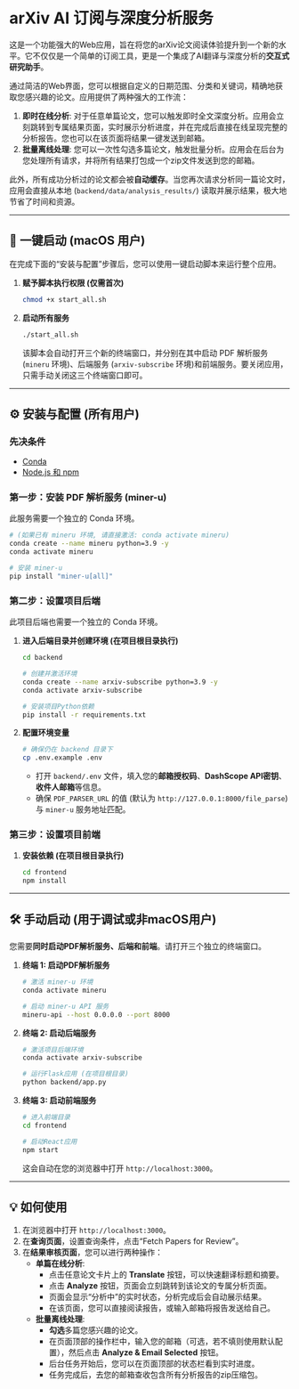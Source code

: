 # arXiv AI 订阅与深度分析服务

这是一个功能强大的Web应用，旨在将您的arXiv论文阅读体验提升到一个新的水平。它不仅仅是一个简单的订阅工具，更是一个集成了AI翻译与深度分析的**交互式研究助手**。

通过简洁的Web界面，您可以根据自定义的日期范围、分类和关键词，精确地获取您感兴趣的论文。应用提供了两种强大的工作流：

1.  **即时在线分析**: 对于任意单篇论文，您可以触发即时全文深度分析。应用会立刻跳转到专属结果页面，实时展示分析进度，并在完成后直接在线呈现完整的分析报告。您也可以在该页面将结果一键发送到邮箱。
2.  **批量离线处理**: 您可以一次性勾选多篇论文，触发批量分析。应用会在后台为您处理所有请求，并将所有结果打包成一个zip文件发送到您的邮箱。

此外，所有成功分析过的论文都会被**自动缓存**。当您再次请求分析同一篇论文时，应用会直接从本地 (`backend/data/analysis_results/`) 读取并展示结果，极大地节省了时间和资源。

---

## 🚀 一键启动 (macOS 用户)

在完成下面的“安装与配置”步骤后，您可以使用一键启动脚本来运行整个应用。

1.  **赋予脚本执行权限 (仅需首次)**
    ```bash
    chmod +x start_all.sh
    ```

2.  **启动所有服务**
    ```bash
    ./start_all.sh
    ```
    该脚本会自动打开三个新的终端窗口，并分别在其中启动 PDF 解析服务 (`mineru` 环境)、后端服务 (`arxiv-subscribe` 环境)和前端服务。要关闭应用，只需手动关闭这三个终端窗口即可。

---

## ⚙️ 安装与配置 (所有用户)

### 先决条件

- [Conda](https://docs.conda.io/projects/conda/en/latest/user-guide/install/index.html)
- [Node.js 和 npm](https://nodejs.org/en/download/)

### 第一步：安装 PDF 解析服务 (miner-u)

此服务需要一个独立的 Conda 环境。

```bash
# (如果已有 mineru 环境, 请直接激活: conda activate mineru)
conda create --name mineru python=3.9 -y
conda activate mineru

# 安装 miner-u
pip install "miner-u[all]"
```

### 第二步：设置项目后端

此项目后端也需要一个独立的 Conda 环境。

1.  **进入后端目录并创建环境 (在项目根目录执行)**
    ```bash
    cd backend
    
    # 创建并激活环境
    conda create --name arxiv-subscribe python=3.9 -y
    conda activate arxiv-subscribe
    
    # 安装项目Python依赖
    pip install -r requirements.txt
    ```

2.  **配置环境变量**
    ```bash
    # 确保仍在 backend 目录下
    cp .env.example .env 
    ```
    - 打开 `backend/.env` 文件，填入您的**邮箱授权码**、**DashScope API密钥**、**收件人邮箱**等信息。
    - 确保 `PDF_PARSER_URL` 的值 (默认为 `http://127.0.0.1:8000/file_parse`) 与 `miner-u` 服务地址匹配。

### 第三步：设置项目前端

1.  **安装依赖 (在项目根目录执行)**
    ```bash
    cd frontend
    npm install
    ```

---

## 🛠️ 手动启动 (用于调试或非macOS用户)

您需要**同时启动PDF解析服务、后端和前端**。请打开三个独立的终端窗口。

1.  **终端 1: 启动PDF解析服务**
    ```bash
    # 激活 miner-u 环境
    conda activate mineru
    
    # 启动 miner-u API 服务
    mineru-api --host 0.0.0.0 --port 8000
    ```

2.  **终端 2: 启动后端服务**
    ```bash
    # 激活项目后端环境
    conda activate arxiv-subscribe
    
    # 运行Flask应用 (在项目根目录)
    python backend/app.py
    ```

3.  **终端 3: 启动前端服务**
    ```bash
    # 进入前端目录
    cd frontend
    
    # 启动React应用
    npm start
    ```
    这会自动在您的浏览器中打开 `http://localhost:3000`。

---

## 💡 如何使用

1.  在浏览器中打开 `http://localhost:3000`。
2.  在**查询页面**，设置查询条件，点击“Fetch Papers for Review”。
3.  在**结果审核页面**，您可以进行两种操作：
    - **单篇在线分析**:
        - 点击任意论文卡片上的 **Translate** 按钮，可以快速翻译标题和摘要。
        - 点击 **Analyze** 按钮，页面会立刻跳转到该论文的专属分析页面。
        - 页面会显示“分析中”的实时状态，分析完成后会自动展示结果。
        - 在该页面，您可以直接阅读报告，或输入邮箱将报告发送给自己。
    - **批量离线处理**:
        - **勾选**多篇您感兴趣的论文。
        - 在页面顶部的操作栏中，输入您的邮箱（可选，若不填则使用默认配置），然后点击 **Analyze & Email Selected** 按钮。
        - 后台任务开始后，您可以在页面顶部的状态栏看到实时进度。
        - 任务完成后，去您的邮箱查收包含所有分析报告的zip压缩包。
